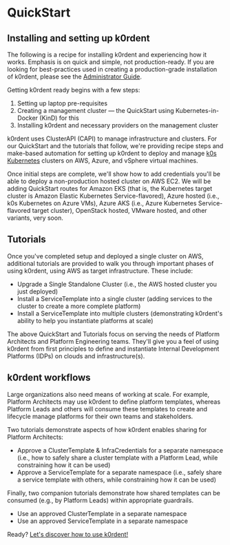 # QuickStart

## Installing and setting up k0rdent

The following is a recipe for installing k0rdent and experiencing how it works. Emphasis is on quick and simple, not production-ready. If you are looking for best-practices used in creating a production-grade installation of k0rdent, please see the [Administrator Guide]().

Getting k0rdent ready begins with a few steps:

1. Setting up laptop pre-requisites
2. Creating a management cluster &mdash; the QuickStart using Kubernetes-in-Docker (KinD) for this
3. Installing k0rdent and necessary providers on the management cluster

k0rdent uses ClusterAPI (CAPI) to manage infrastructure and clusters. For our QuickStart and the tutorials that follow, we're providing recipe steps and make-based automation for setting up k0rdent to deploy and manage [k0s Kubernetes](https://k0sproject.io) clusters on AWS, Azure, and vSphere virtual machines.

Once initial steps are complete, we'll show how to add credentials you'll be able to deploy a non-production hosted cluster on AWS EC2. We will be adding QuickStart routes for Amazon EKS (that is, the Kubernetes target cluster is Amazon Elastic Kubernetes Service-flavored), Azure hosted (i.e., k0s Kubernetes on Azure VMs), Azure AKS (i.e., Azure Kubernetes Service-flavored target cluster), OpenStack hosted, VMware hosted, and other variants, very soon.

## Tutorials

Once you've completed setup and deployed a single cluster on AWS, additional tutorials are provided to walk you through important phases of using k0rdent, using AWS as target infrastructure. These include:

* Upgrade a Single Standalone Cluster (i.e., the AWS hosted cluster you just deployed)
* Install a ServiceTemplate into a single cluster (adding services to the cluster to create a more complete platform)
* Install a ServiceTemplate into multiple clusters (demonstrating k0rdent's ability to help you instantiate platforms at scale)

The above QuickStart and Tutorials focus on serving the needs of Platform Architects and Platform Engineering teams. They'll give you a feel of using k0rdent from first principles to define and instantiate Internal Development Platforms (IDPs) on clouds and infrastructure(s). 

## k0rdent workflows

Large organizations also need means of working at scale. For example, Platform Architects may use k0rdent to define platform templates, whereas Platform Leads and others will consume these templates to create and lifecycle manage platforms for their own teams and stakeholders.

Two tutorials demonstrate aspects of how k0rdent enables sharing for Platform Architects:

* Approve a ClusterTemplate & InfraCredentials for a separate namespace (i.e., how to safely share a cluster template with a Platform Lead, while constraining how it can be used)
* Approve a ServiceTemplate for a separate namespace (i.e., safely share a service template with others, while constraining how it can be used)

Finally, two companion tutorials demonstrate how shared templates can be consumed (e.g., by Platform Leads) within appropriate guardrails.

* Use an approved ClusterTemplate in a separate namespace
* Use an approved ServiceTemplate in a separate namespace

Ready? [Let's discover how to use k0rdent!]()

